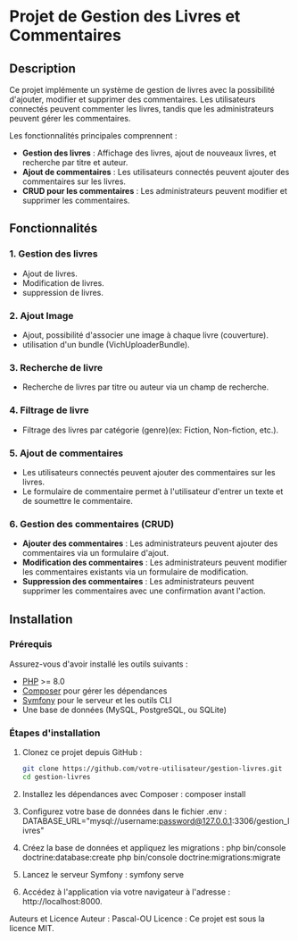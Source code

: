 # Projet de Gestion des Livres et Commentaires

## Description

Ce projet implémente un système de gestion de livres avec la possibilité d'ajouter, modifier et supprimer des commentaires. Les utilisateurs connectés peuvent commenter les livres, tandis que les administrateurs peuvent gérer les commentaires.

Les fonctionnalités principales comprennent :
- **Gestion des livres** : Affichage des livres, ajout de nouveaux livres, et recherche par titre et auteur.
- **Ajout de commentaires** : Les utilisateurs connectés peuvent ajouter des commentaires sur les livres.
- **CRUD pour les commentaires** : Les administrateurs peuvent modifier et supprimer les commentaires.

## Fonctionnalités

### 1. **Gestion des livres**
   - Ajout de livres.
   - Modification de livres.
   - suppression de livres.

### 2. **Ajout Image**
   - Ajout, possibilité d'associer une image à chaque livre (couverture).
   - utilisation d'un bundle (VichUploaderBundle).

### 3. **Recherche de livre**
   - Recherche de livres par titre ou auteur via un champ de recherche.

### 4. **Filtrage de livre**
   - Filtrage des livres par catégorie (genre)(ex: Fiction, Non-fiction, etc.).

### 5. **Ajout de commentaires**
   - Les utilisateurs connectés peuvent ajouter des commentaires sur les livres.
   - Le formulaire de commentaire permet à l'utilisateur d'entrer un texte et de soumettre le commentaire.

### 6. **Gestion des commentaires (CRUD)**
   - **Ajouter des commentaires** : Les administrateurs peuvent ajouter des commentaires via un formulaire d'ajout.
   - **Modification des commentaires** : Les administrateurs peuvent modifier les commentaires existants via un formulaire de modification.
   - **Suppression des commentaires** : Les administrateurs peuvent supprimer les commentaires avec une confirmation avant l'action.
   
## Installation

### Prérequis
Assurez-vous d'avoir installé les outils suivants :
- [PHP](https://www.php.net/) >= 8.0
- [Composer](https://getcomposer.org/) pour gérer les dépendances
- [Symfony](https://symfony.com/) pour le serveur et les outils CLI
- Une base de données (MySQL, PostgreSQL, ou SQLite)

### Étapes d'installation

1. Clonez ce projet depuis GitHub :
   ```bash
   git clone https://github.com/votre-utilisateur/gestion-livres.git
   cd gestion-livres
   
2. Installez les dépendances avec Composer :
   composer install
   
3. Configurez votre base de données dans le fichier .env :
   DATABASE_URL="mysql://username:password@127.0.0.1:3306/gestion_livres"
   
4. Créez la base de données et appliquez les migrations :
   php bin/console doctrine:database:create
   php bin/console doctrine:migrations:migrate
 
5. Lancez le serveur Symfony :
    symfony serve

6. Accédez à l'application via votre navigateur à l'adresse : http://localhost:8000.


Auteurs et Licence
Auteur : Pascal-OU
Licence : Ce projet est sous la licence MIT.
